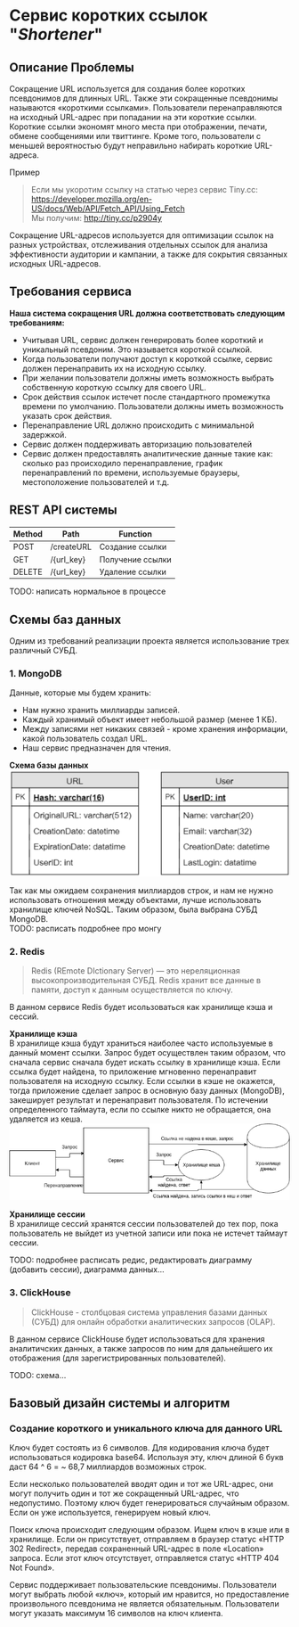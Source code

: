 # Сервис коротких ссылок "_Shortener_"

## Описание Проблемы

Сокращение URL используется для создания более коротких псевдонимов для длинных URL. Также эти сокращенные псевдонимы называются «короткими ссылками». Пользователи перенаправляются на исходный URL-адрес при попадании на эти короткие ссылки. Короткие ссылки экономят много места при отображении, печати, обмене сообщениями или твиттинге. Кроме того, пользователи с меньшей вероятностью будут неправильно набирать короткие URL-адреса.

Пример
> Если мы укоротим ссылку на статью через сервис Tiny.cc:  
> https://developer.mozilla.org/en-US/docs/Web/API/Fetch_API/Using_Fetch  
> Мы получим: http://tiny.cc/p2904y

Сокращение URL-адресов используется для оптимизации ссылок на разных устройствах, отслеживания отдельных ссылок для анализа эффективности аудитории и кампании, а также для сокрытия связанных исходных URL-адресов.

## Требования сервиса

**Наша система сокращения URL должна соответствовать следующим требованиям:**

- Учитывая URL, сервис должен генерировать более короткий и уникальный псевдоним. Это называется короткой ссылкой.
- Когда пользователи получают доступ к короткой ссылке, сервис должен перенаправить их на исходную ссылку.
- При желании пользователи должны иметь возможность выбрать собственную короткую ссылку для своего URL.
- Срок действия ссылок истечет после стандартного промежутка времени по умолчанию. Пользователи должны иметь возможность указать срок действия.
- Перенаправление URL должно происходить с минимальной задержкой.
- Сервис должен поддерживать авторизацию пользователей
- Сервис должен предоставлять аналитические данные такие как: сколько раз происходило перенаправление, график перенаправлений по времени, используемые браузеры, местоположение пользователей и т.д.

## REST API системы

|Method|Path|Function|
|------|----|-------|
|POST|/createURL|Создание ссылки|
|GET|/{url_key}|Получение ссылки|
|DELETE|/{url_key}|Удаление ссылки|
TODO: написать нормальное в процессе

## Схемы баз данных

Одним из требований реализации проекта является использование трех различный СУБД.

### 1. MongoDB

Данные, которые мы будем хранить:

- Нам нужно хранить миллиарды записей.
- Каждый хранимый объект имеет небольшой размер (менее 1 КБ).
- Между записями нет никаких связей - кроме хранения информации, какой пользователь создал URL.
- Наш сервис предназначен для чтения.

**Схема базы данных**
![Главная база данных](./media/maindb.png)

Так как мы ожидаем сохранения миллиардов строк, и нам не нужно использовать отношения между объектами, лучше использовать хранилище ключей NoSQL. Таким образом, была выбрана СУБД MongoDB.  
TODO: расписать подробнее про монгу

### 2. Redis

> Redis (REmote DIctionary Server) — это нереляционная высокопроизводительная СУБД. Redis хранит все данные в памяти, доступ к данным осуществляется по ключу.

В данном сервисе Redis будет исользоваться как хранилище кэша и сессий.

**Хранилище кэша**  
В хранилище кэша будут храниться наиболее часто используемые в данный момент ссылки. Запрос будет осуществлен таким образом, что сначала сервис сначала будет искать ссылку в хранилище кэша. Если ссылка будет найдена, то приложение мгновенно перенаправит пользователя на исходную ссылку. Если ссылки в кэше не окажется, тогда приложение сделает запрос в основную базу данных (MongoDB), закеширует результат и перенаправит пользователя. По истечении определенного таймаута, если по ссылке никто не обращается, она удаляется из кеша.
![Главная база данных](./media/cache.png)

**Хранилище сессии**  
В хранилище сессий хранятся сессии пользователей до тех пор, пока пользователь не выйдет из учетной записи или пока не истечет таймаут сессии.

TODO: подробнее расписать редис, редактировать диаграмму (добавить сессии), диаграмма данных...

### 3. ClickHouse

> ClickHouse - столбцовая система управления базами данных (СУБД) для онлайн обработки аналитических запросов (OLAP).

В данном сервисе ClickHouse будет использоваться для хранения аналитичских данных, а также запросов по ним для дальнейшего их отображения (для зарегистрированных пользователей).

TODO: схема...

## Базовый дизайн системы и алгоритм

### Cоздание короткого и уникального ключа для данного URL

Ключ будет состоять из 6 символов. Для кодирования ключа будет использоваться кодировка base64. Используя эту, ключ длиной 6 букв даст 64 ^ 6 = ~ 68,7 миллиардов возможных строк.

Если несколько пользователей вводят один и тот же URL-адрес, они могут получить один и тот же сокращенный URL-адрес, что недопустимо. Поэтому ключ будет генерироваться случайным образом. Если он уже используется, генерируем новый ключ.

Поиск ключа происходит следующим образом. Ищем ключ в кэше или в хранилище. Если он присутствует, отправляем в браузер статус «HTTP 302 Redirect», передав сохраненный URL-адрес в поле «Location» запроса. Если этот ключ отсутствует, отправляется статус «HTTP 404 Not Found».

Сервис поддерживает пользовательские псевдонимы. Пользователи могут выбрать любой «ключ», который им нравится, но предоставление произвольного псевдонима не является обязательным. Пользователи могут указать максимум 16 символов на ключ клиента.